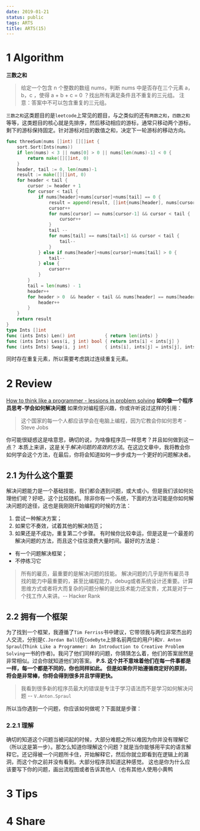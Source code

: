 ```yaml
---
date: 2019-01-21
status: public
tags: ARTS
title: ARTS(15)
---
```

# 1 Algorithm
**三数之和**
> 给定一个包含 n 个整数的数组 nums，判断 nums 中是否存在三个元素 a，b，c ，使得 a + b + c = 0 ？找出所有满足条件且不重复的三元组。
注意：答案中不可以包含重复的三元组。

`三数之和`这类题目的是`leetcode`上常见的题目，与之类似的还有`两数之和`，`四数之和`等等，这类题目的核心就是先排序，然后移动相应的游标，通常只移动两个游标， 剩下的游标保持固定。针对游标对应的数值之和，决定下一轮游标的移动方向。
```go
func threeSum(nums []int) [][]int {
	sort.Sort(Ints(nums))
	if len(nums) < 3 || nums[0] > 0 || nums[len(nums)-1] < 0 {
		return make([][]int, 0)
	}
	header, tail := 0, len(nums)-1
	result := make([][]int, 0)
	for header < tail {
		cursor := header + 1
		for cursor < tail {
			if nums[header]+nums[cursor]+nums[tail] == 0 {
				result = append(result, []int{nums[header], nums[cursor], nums[tail]})
				cursor++
				for nums[cursor] == nums[cursor-1] && cursor < tail {
					cursor++
				}
				tail --
				for nums[tail] == nums[tail+1] && cursor < tail {
					tail--
				}
			} else if nums[header]+nums[cursor]+nums[tail] > 0 {
				tail--
			} else {
				cursor++
			}
		}
		tail = len(nums) - 1
		header++
		for header > 0  && header < tail && nums[header] == nums[header-1]{
			header++
		}
	}
	return result
}
type Ints []int
func (ints Ints) Len() int           { return len(ints) }
func (ints Ints) Less(i, j int) bool { return ints[i] < ints[j] }
func (ints Ints) Swap(i, j int)      { ints[i], ints[j] = ints[j], ints[i] }
```
同时存在重复元素，所以需要考虑跳过连续重复元素。
# 2 Review
[How to think like a programmer - lessions in problem solving](https://medium.freecodecamp.org/how-to-think-like-a-programmer-lessons-in-problem-solving-d1d8bf1de7d2?source=email-b2b9bf6c4b8b-1535364439966-digest.reader------0-49------------------e93d4f2c_b798_4f39_a80d_e1ab2a3eb2ef-1&sectionName=top)
**如何像一个程序员思考-学会如何解决问题**
如果你对编程感兴趣，你或许听说过这样的引用：
> 这个国家的每一个人都应该学会在电脑上编程，因为它教会你如何思考 - Steve Jobs

你可能很疑惑这是啥意思，确切的说，为啥像程序员一样思考？并且如何做到这一点？
本质上来讲，这是关于*解决问题的高效的方法*。在这边文章中，我将教会你如何学会这个方法，在最后，你将会知道如何一步步成为一个更好的问题解决者。
## 2.1 为什么这个重要
解决问题能力是一个基础技能，我们都会遇到问题，或大或小。但是我们该如何处理他们呢？好吧，这个比较随机。除非你有一个系统，下面的方法可能是你如何解决问题的途径，这也是我刚刚开始编程的时候的方法：
1. 尝试一种解决方案；
2. 如果它不奏效，试着其他的解决防范；
3. 如果还是不成功，重复第二个步骤。
有时候你比较幸运，但是这是一个最差的解决问题的方法，而且这个往往浪费大量时间。最好的方法是：
- 有一个问题解决框架；
- 不停练习它
>所有的雇员，最重要的是解决问题的技能。 解决问题的几乎是所有雇员寻找的能力中最重要的，甚至比编程能力，debug或者系统设计还重要。计算思维方式或者将大而复杂的问题分解的是比技术能力还宝贵，尤其是对于一个找工作人来讲。-- Hacker Rank

## 2.2 拥有一个框架
为了找到一个框架，我遵循了`Tim Ferriss`书中建议，它带领我与两位非常杰出的人交流，分别是`C.Jordan Ball`(在`CodeByte`上排名前两位的用户)和`V. Anton Spraul`(`Think Like a Programmer: An Introduction to Creative Problem Solving`一书的作者)。我问了他们同样的问题，你猜猜怎么着，他们的答案居然是非常相似。过会你就知道他们的答案。
**P.S. 这个并不意味着他们在每一件事都是一样，每一个都是不同的，你也同样如此。 但是如果你开始遵循商定好的原则，将会是非常棒，你将会得到很多并且学得更快。**
> 我看到很多新的程序员最大的错误是专注于学习语法而不是学习如何解决问题 -- `V.Anton.Spraul`

所以当你遇到一个问题，你应该如何做呢？下面就是步骤：
### 2.2.1 理解
确切的知道这个问题当被问起的时候，大部分难题之所以难因为你并没有理解它（所以这是第一步）。那怎么知道你理解这个问题？就是当你能够用平实的语言解释它。还记得被一个问题所卡住，开始解释它，然后你就立即看到在逻辑上的漏洞，而这个你之前并没有看到。大部分程序员知道这种感觉。
这也是你为什么应该要写下你的问题，画出流程图或者告诉其他人（也有其他人使用小黄鸭
# 3 Tips
# 4 Share
